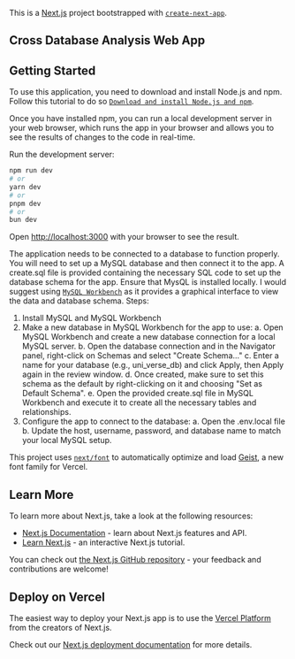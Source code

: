This is a [Next.js](https://nextjs.org) project bootstrapped with [`create-next-app`](https://nextjs.org/docs/app/api-reference/cli/create-next-app).

## Cross Database Analysis Web App


## Getting Started

To use this application, you need to download and install Node.js and npm. Follow this tutorial to do so [`Download and install Node.js and npm`](https://docs.npmjs.com/downloading-and-installing-node-js-and-npm).

Once you have installed npm, you can run a local development server in your web browser, which runs the app in your browser and allows you to see the results of changes to the code in real-time.

Run the development server:

```bash or powershell or cmd
npm run dev
# or
yarn dev
# or
pnpm dev
# or
bun dev
```

Open [http://localhost:3000](http://localhost:3000) with your browser to see the result.

The application needs to be connected to a database to function properly. You will need to set up a MySQL database and then connect it to the app. A create.sql file is provided containing the necessary SQL code to set up the database schema for the app. Ensure that MysQL is installed locally. I would suggest using [`MySQL Workbench`](https://dev.mysql.com/downloads/workbench/) as it provides a graphical interface to view the data and database schema. 
Steps:
1. Install MySQL and MySQL Workbench
2. Make a new database in MySQL Workbench for the app to use:
   a. Open MySQL Workbench and create a new database connection for a local MySQL server.
   b. Open the database connection and in the Navigator panel, right-click on Schemas and select "Create Schema..."
   c. Enter a name for your database (e.g., uni_verse_db) and click Apply, then Apply again in the review window.
   d. Once created, make sure to set this schema as the default by right-clicking on it and choosing "Set as Default Schema".
   e. Open the provided create.sql file in MySQL Workbench and execute it to create all the necessary tables and relationships. 
3. Configure the app to connect to the database:
   a. Open the .env.local file
   b. Update the host, username, password, and database name to match your local MySQL setup. 
   
This project uses [`next/font`](https://nextjs.org/docs/app/building-your-application/optimizing/fonts) to automatically optimize and load [Geist](https://vercel.com/font), a new font family for Vercel.

## Learn More

To learn more about Next.js, take a look at the following resources:

- [Next.js Documentation](https://nextjs.org/docs) - learn about Next.js features and API.
- [Learn Next.js](https://nextjs.org/learn) - an interactive Next.js tutorial.

You can check out [the Next.js GitHub repository](https://github.com/vercel/next.js) - your feedback and contributions are welcome!

## Deploy on Vercel

The easiest way to deploy your Next.js app is to use the [Vercel Platform](https://vercel.com/new?utm_medium=default-template&filter=next.js&utm_source=create-next-app&utm_campaign=create-next-app-readme) from the creators of Next.js.

Check out our [Next.js deployment documentation](https://nextjs.org/docs/app/building-your-application/deploying) for more details.
